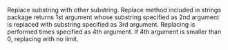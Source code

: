 Replace substring with other substring.
Replace method included in strings package returns 1st argument whose substring specified as 2nd argument is replaced with substring specified as 3rd argument.
Replacing is performed times specified as 4th argument.
If 4th argument is smaller than 0, replacing with no limit. 
